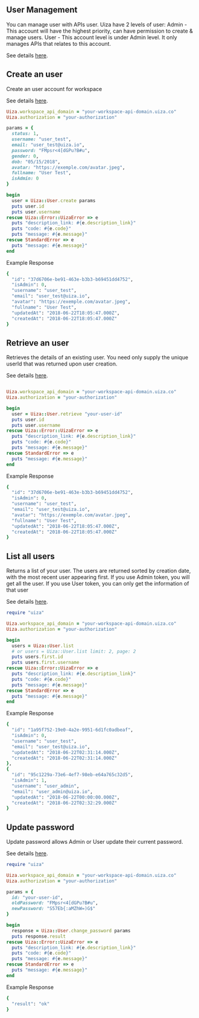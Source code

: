 ## User Management
You can manage user with APIs user. Uiza have 2 levels of user:
  Admin - This account will have the highest priority, can have permission to create & manage users.
  User - This account level is under Admin level. It only manages APIs that relates to this account.

See details [here](https://docs.uiza.io/#user-management).

## Create an user
Create an user account for workspace

See details [here](https://docs.uiza.io/#create-an-user).

```ruby
Uiza.workspace_api_domain = "your-workspace-api-domain.uiza.co"
Uiza.authorization = "your-authorization"

params = {
  status: 1,
  username: "user_test",
  email: "user_test@uiza.io",
  password: "FMpsr<4[dGPu?B#u",
  gender: 0,
  dob: "05/15/2018",
  avatar: "https://exemple.com/avatar.jpeg",
  fullname: "User Test",
  isAdmin: 0
}

begin
  user = Uiza::User.create params
  puts user.id
  puts user.username
rescue Uiza::Error::UizaError => e
  puts "description_link: #{e.description_link}"
  puts "code: #{e.code}"
  puts "message: #{e.message}"
rescue StandardError => e
  puts "message: #{e.message}"
end
```

Example Response
```ruby
{
  "id": "37d6706e-be91-463e-b3b3-b69451dd4752",
  "isAdmin": 0,
  "username": "user_test",
  "email": "user_test@uiza.io",
  "avatar": "https://exemple.com/avatar.jpeg",
  "fullname": "User Test",
  "updatedAt": "2018-06-22T18:05:47.000Z",
  "createdAt": "2018-06-22T18:05:47.000Z"
}
```

## Retrieve an user
Retrieves the details of an existing user.
You need only supply the unique userId that was returned upon user creation.

See details [here](https://docs.uiza.io/#retrieve-an-user).

```ruby

Uiza.workspace_api_domain = "your-workspace-api-domain.uiza.co"
Uiza.authorization = "your-authorization"

begin
  user = Uiza::User.retrieve "your-user-id"
  puts user.id
  puts user.username
rescue Uiza::Error::UizaError => e
  puts "description_link: #{e.description_link}"
  puts "code: #{e.code}"
  puts "message: #{e.message}"
rescue StandardError => e
  puts "message: #{e.message}"
end
```

Example Response
```ruby
{
  "id": "37d6706e-be91-463e-b3b3-b69451dd4752",
  "isAdmin": 0,
  "username": "user_test",
  "email": "user_test@uiza.io",
  "avatar": "https://exemple.com/avatar.jpeg",
  "fullname": "User Test",
  "updatedAt": "2018-06-22T18:05:47.000Z",
  "createdAt": "2018-06-22T18:05:47.000Z"
}
```

## List all users
Returns a list of your user. The users are returned sorted by creation date, with the most recent user appearing first.
If you use Admin token, you will get all the user.
If you use User token, you can only get the information of that user

See details [here](https://docs.uiza.io/#list-all-users).

```ruby
require "uiza"

Uiza.workspace_api_domain = "your-workspace-api-domain.uiza.co"
Uiza.authorization = "your-authorization"

begin
  users = Uiza::User.list
  # or users = Uiza::User.list limit: 2, page: 2
  puts users.first.id
  puts users.first.username
rescue Uiza::Error::UizaError => e
  puts "description_link: #{e.description_link}"
  puts "code: #{e.code}"
  puts "message: #{e.message}"
rescue StandardError => e
  puts "message: #{e.message}"
end
```

Example Response
```ruby
{
  "id": "1a95f752-19e0-4a2e-9951-6d1fc0adbeaf",
  "isAdmin": 0,
  "username": "user_test",
  "email": "user_test@uiza.io",
  "updatedAt": "2018-06-22T02:31:14.000Z",
  "createdAt": "2018-06-22T02:31:14.000Z"
},
{
  "id": "95c1229a-73e6-4ef7-98eb-e64a765c32d5",
  "isAdmin": 1,
  "username": "user_admin",
  "email": "user_admin@uiza.io",
  "updatedAt": "2018-06-22T00:00:00.000Z",
  "createdAt": "2018-06-22T02:32:29.000Z"
}
```

## Update password
Update password allows Admin or User update their current password.

See details [here](https://docs.uiza.io/#update-password).

```ruby
require "uiza"

Uiza.workspace_api_domain = "your-workspace-api-domain.uiza.co"
Uiza.authorization = "your-authorization"

params = {
  id: "your-user-id",
  oldPassword: "FMpsr<4[dGPu?B#u",
  newPassword: "S57Eb{:aMZhW=)G$"
}

begin
  response = Uiza::User.change_password params
  puts response.result
rescue Uiza::Error::UizaError => e
  puts "description_link: #{e.description_link}"
  puts "code: #{e.code}"
  puts "message: #{e.message}"
rescue StandardError => e
  puts "message: #{e.message}"
end
```

Example Response
```ruby
{
  "result": "ok"
}
```
